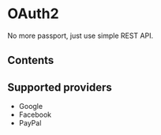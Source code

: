 # OAuth2

No more passport, just use simple REST API.

## Contents

## Supported providers

- Google
- Facebook
- PayPal
